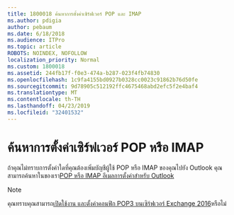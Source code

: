 ```yaml
---
title: 1800018 ค้นหาการตั้งค่าเซิร์ฟเวอร์ POP และ IMAP
ms.author: pdigia
author: pebaum
ms.date: 6/18/2018
ms.audience: ITPro
ms.topic: article
ROBOTS: NOINDEX, NOFOLLOW
localization_priority: Normal
ms.custom: 1800018
ms.assetid: 244fb17f-f0e3-474a-b287-023f4fb74830
ms.openlocfilehash: 1c9fa4155bd0927b0328cc0023c91862b76d50fe
ms.sourcegitcommit: 9d78905c512192ffc4675468abd2efc5f2e4baf4
ms.translationtype: MT
ms.contentlocale: th-TH
ms.lasthandoff: 04/23/2019
ms.locfileid: "32401532"
---
```

# <a name="find-your-pop-or-imap-server-settings"></a>ค้นหาการตั้งค่าเซิร์ฟเวอร์ POP หรือ IMAP

ถ้าคุณไม่ทราบการตั้งค่าใดที่คุณต้องเพิ่มบัญชีผู้ใช้ POP หรือ IMAP ของคุณไปยัง Outlook คุณสามารถค้นหาในของเรา[POP หรือ IMAP อีเมลการตั้งค่าสำหรับ Outlook](https://support.office.com/article/8361e398-8af4-4e97-b147-6c6c4ac95353.aspx)
  
> [!NOTE]
> คุณทราบคุณสามารถ[เปิดใช้งาน และตั้งค่าคอนฟิก POP3 บนเซิร์ฟเวอร์ Exchange 2016](https://technet.microsoft.com/library/bb124934%28v=exchg.160%29.aspx)หรือไม่ 
  


